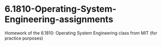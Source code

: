 # 6.1810-Operating-System-Engineering-assignments
Homework of the 6.1810: Operating System Engineering class from MIT (for practice purposes)
